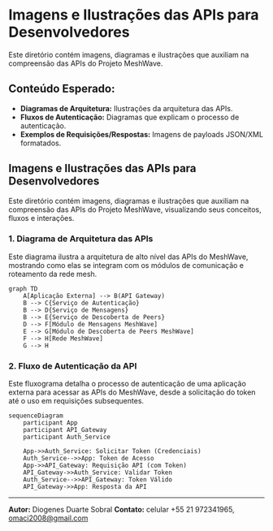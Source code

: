 
# Imagens e Ilustrações das APIs para Desenvolvedores

Este diretório contém imagens, diagramas e ilustrações que auxiliam na compreensão das APIs do Projeto MeshWave.

## Conteúdo Esperado:

*   **Diagramas de Arquitetura:** Ilustrações da arquitetura das APIs.
*   **Fluxos de Autenticação:** Diagramas que explicam o processo de autenticação.
*   **Exemplos de Requisições/Respostas:** Imagens de payloads JSON/XML formatados.




## Imagens e Ilustrações das APIs para Desenvolvedores

Este diretório contém imagens, diagramas e ilustrações que auxiliam na compreensão das APIs do Projeto MeshWave, visualizando seus conceitos, fluxos e interações.

### 1. Diagrama de Arquitetura das APIs

Este diagrama ilustra a arquitetura de alto nível das APIs do MeshWave, mostrando como elas se integram com os módulos de comunicação e roteamento da rede mesh.

```mermaid
graph TD
    A[Aplicação Externa] --> B(API Gateway)
    B --> C{Serviço de Autenticação}
    B --> D{Serviço de Mensagens}
    B --> E{Serviço de Descoberta de Peers}
    D --> F[Módulo de Mensagens MeshWave]
    E --> G[Módulo de Descoberta de Peers MeshWave]
    F --> H[Rede MeshWave]
    G --> H
```

### 2. Fluxo de Autenticação da API

Este fluxograma detalha o processo de autenticação de uma aplicação externa para acessar as APIs do MeshWave, desde a solicitação do token até o uso em requisições subsequentes.

```mermaid
sequenceDiagram
    participant App
    participant API_Gateway
    participant Auth_Service

    App->>Auth_Service: Solicitar Token (Credenciais)
    Auth_Service-->>App: Token de Acesso
    App->>API_Gateway: Requisição API (com Token)
    API_Gateway->>Auth_Service: Validar Token
    Auth_Service-->>API_Gateway: Token Válido
    API_Gateway->>App: Resposta da API
```

---

**Autor:** Diogenes Duarte Sobral
**Contato:** celular +55 21 972341965, omaci2008@gmail.com


